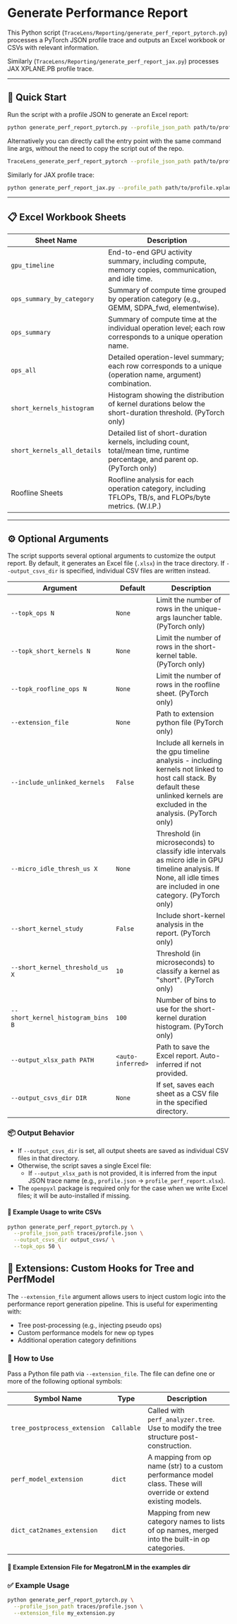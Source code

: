 <!--
Copyright (c) 2024 - 2025 Advanced Micro Devices, Inc. All rights reserved.

See LICENSE for license information.
-->

# Generate Performance Report

This Python script (`TraceLens/Reporting/generate_perf_report_pytorch.py`) processes a PyTorch JSON profile trace and outputs an Excel workbook or CSVs with relevant information.

Similarly (`TraceLens/Reporting/generate_perf_report_jax.py`) processes JAX XPLANE.PB profile trace.

---

## 🚀 Quick Start

Run the script with a profile JSON to generate an Excel report:

```bash
python generate_perf_report_pytorch.py --profile_json_path path/to/profile.json 
```

Alternatively you can directly call the entry point with the same command line args,
 without the need to copy the script out of the repo. 

```bash
TraceLens_generate_perf_report_pytorch --profile_json_path path/to/profile.json 
```

Similarly for JAX profile trace:

```bash
python generate_perf_report_jax.py --profile_path path/to/profile.xplane.pb 
```

---

## 📋 Excel Workbook Sheets

| Sheet Name                  | Description                                                                                                      |
|----------------------------|------------------------------------------------------------------------------------------------------------------|
| `gpu_timeline`             | End-to-end GPU activity summary, including compute, memory copies, communication, and idle time.                 |
| `ops_summary_by_category`  | Summary of compute time grouped by operation category (e.g., GEMM, SDPA_fwd, elementwise).                       |
| `ops_summary`              | Summary of compute time at the individual operation level; each row corresponds to a unique operation name.      |
| `ops_all`                  | Detailed operation-level summary; each row corresponds to a unique (operation name, argument) combination.       |
| `short_kernels_histogram` | Histogram showing the distribution of kernel durations below the short-duration threshold. (PyTorch only)                       |
| `short_kernels_all_details`| Detailed list of short-duration kernels, including count, total/mean time, runtime percentage, and parent op. (PyTorch only)    |
| Roofline Sheets            | Roofline analysis for each operation category, including TFLOPs, TB/s, and FLOPs/byte metrics. (W.I.P.)                  |

---

## ⚙️ Optional Arguments 

The script supports several optional arguments to customize the output report. By default, it generates an Excel file (`.xlsx`) in the trace directory. If `--output_csvs_dir` is specified, individual CSV files are written instead.

| Argument                          | Default           | Description                                                                 |
|-----------------------------------|-------------------|-----------------------------------------------------------------------------|
| `--topk_ops N`                    | `None`            | Limit the number of rows in the unique-args launcher table. (PyTorch only)               |
| `--topk_short_kernels N`          | `None`            | Limit the number of rows in the short-kernel table. (PyTorch only)                         |
| `--topk_roofline_ops N`           | `None`            | Limit the number of rows in the roofline sheet. (PyTorch only)                            |
| `--extension_file`           | `None`            | Path to extension python file (PyTorch only)  |
| `--include_unlinked_kernels`            | `False`           | Include all kernels in the gpu timeline analysis -  including kernels not linked to host call stack. By default these unlinked kernels are excluded in the analysis. (PyTorch only) |
`--micro_idle_thresh_us X`        | `None`            | Threshold (in microseconds) to classify idle intervals as micro idle in GPU timeline analysis. If None, all idle times are included in one category.  (PyTorch only)|
| `--short_kernel_study`            | `False`           | Include short-kernel analysis in the report. (PyTorch only)                                |
| `--short_kernel_threshold_us X`   | `10`              | Threshold (in microseconds) to classify a kernel as "short". (PyTorch only)               |
| `--short_kernel_histogram_bins B` | `100`             | Number of bins to use for the short-kernel duration histogram. (PyTorch only)             |
| `--output_xlsx_path PATH`         | `<auto-inferred>` | Path to save the Excel report. Auto-inferred if not provided.              |
| `--output_csvs_dir DIR`           | `None`            | If set, saves each sheet as a CSV file in the specified directory.         |

### 📦 Output Behavior

- If `--output_csvs_dir` is set, all output sheets are saved as individual CSV files in that directory.
- Otherwise, the script saves a single Excel file:
  - If `--output_xlsx_path` is not provided, it is inferred from the input JSON trace name (e.g., `profile.json` → `profile_perf_report.xlsx`).
- The `openpyxl` package is required only for the case when we write Excel files; it will be auto-installed if missing.

#### 🧪 Example Usage to write CSVs


```bash
python generate_perf_report_pytorch.py \
  --profile_json_path traces/profile.json \
  --output_csvs_dir output_csvs/ \
  --topk_ops 50 \
```

## 🧩 Extensions: Custom Hooks for Tree and PerfModel

The `--extension_file` argument allows users to inject custom logic into the performance report generation pipeline. This is useful for experimenting with:

- Tree post-processing (e.g., injecting pseudo ops)
- Custom performance models for new op types
- Additional operation category definitions

### 🔧 How to Use

Pass a Python file path via `--extension_file`. The file can define one or more of the following optional symbols:

| Symbol Name                  | Type      | Description                                                                 |
|-----------------------------|-----------|-----------------------------------------------------------------------------|
| `tree_postprocess_extension`| `Callable`| Called with `perf_analyzer.tree`. Use to modify the tree structure post-construction. |
| `perf_model_extension`      | `dict`    | A mapping from op name (str) to a custom performance model class. These will override or extend existing models. |
| `dict_cat2names_extension`  | `dict`    | Mapping from new category names to lists of op names, merged into the built-in op categories. |

#### 📄 Example Extension File for MegatronLM in the examples dir

### ✅ Example Usage

```bash
python generate_perf_report_pytorch.py \
  --profile_json_path traces/profile.json \
  --extension_file my_extension.py
```